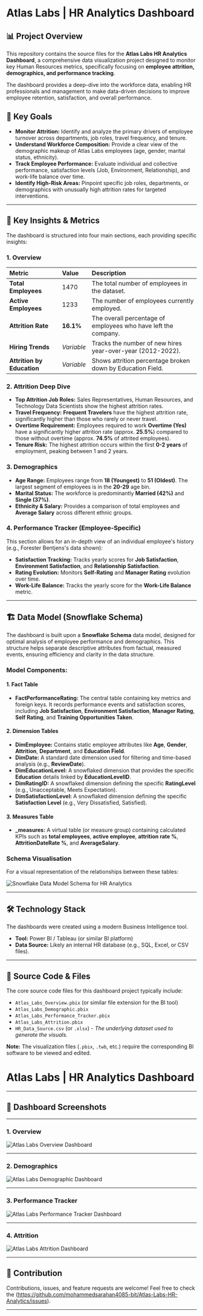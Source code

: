 # Atlas Labs | HR Analytics Dashboard

## 📊 Project Overview
This repository contains the source files for the **Atlas Labs HR Analytics Dashboard**, a comprehensive data visualization project designed to monitor key Human Resources metrics, specifically focusing on **employee attrition, demographics, and performance tracking**.

The dashboard provides a deep-dive into the workforce data, enabling HR professionals and management to make data-driven decisions to improve employee retention, satisfaction, and overall performance.

## 🎯 Key Goals
* **Monitor Attrition:** Identify and analyze the primary drivers of employee turnover across departments, job roles, travel frequency, and tenure.
* **Understand Workforce Composition:** Provide a clear view of the demographic makeup of Atlas Labs employees (age, gender, marital status, ethnicity).
* **Track Employee Performance:** Evaluate individual and collective performance, satisfaction levels (Job, Environment, Relationship), and work-life balance over time.
* **Identify High-Risk Areas:** Pinpoint specific job roles, departments, or demographics with unusually high attrition rates for targeted interventions.

---

## 🔑 Key Insights & Metrics
The dashboard is structured into four main sections, each providing specific insights:

### 1. Overview
| Metric | Value | Description |
| :--- | :--- | :--- |
| **Total Employees** | 1470 | The total number of employees in the dataset. |
| **Active Employees** | 1233 | The number of employees currently employed. |
| **Attrition Rate** | **16.1%** | The overall percentage of employees who have left the company. |
| **Hiring Trends** | *Variable* | Tracks the number of new hires year-over-year (2012-2022). |
| **Attrition by Education** | *Variable* | Shows attrition percentage broken down by Education Field. |

### 2. Attrition Deep Dive
* **Top Attrition Job Roles:** Sales Representatives, Human Resources, and Technology Data Scientists show the highest attrition rates.
* **Travel Frequency:** **Frequent Travelers** have the highest attrition rate, significantly higher than those who rarely or never travel.
* **Overtime Requirement:** Employees required to work **Overtime (Yes)** have a significantly higher attrition rate (approx. **25.5%**) compared to those without overtime (approx. **74.5%** of attrited employees).
* **Tenure Risk:** The highest attrition occurs within the first **0-2 years** of employment, peaking between 1 and 2 years.

### 3. Demographics
* **Age Range:** Employees range from **18 (Youngest)** to **51 (Oldest)**. The largest segment of employees is in the **20-29** age bin.
* **Marital Status:** The workforce is predominantly **Married (42%)** and **Single (37%)**.
* **Ethnicity & Salary:** Provides a comparison of total employees and **Average Salary** across different ethnic groups.

### 4. Performance Tracker (Employee-Specific)
This section allows for an in-depth view of an individual employee's history (e.g., Forester Bentjens's data shown):
* **Satisfaction Tracking:** Tracks yearly scores for **Job Satisfaction**, **Environment Satisfaction**, and **Relationship Satisfaction**.
* **Rating Evolution:** Monitors **Self-Rating** and **Manager Rating** evolution over time.
* **Work-Life Balance:** Tracks the yearly score for the **Work-Life Balance** metric.

---
## 🏗️ Data Model (Snowflake Schema)

The dashboard is built upon a **Snowflake Schema** data model, designed for optimal analysis of employee performance and demographics. This structure helps separate descriptive attributes from factual, measured events, ensuring efficiency and clarity in the data structure.

### Model Components:

#### 1. Fact Table
* **FactPerformanceRating:** The central table containing key metrics and foreign keys. It records performance events and satisfaction scores, including **Job Satisfaction**, **Environment Satisfaction**, **Manager Rating**, **Self Rating**, and **Training Opportunities Taken**.

#### 2. Dimension Tables
* **DimEmployee:** Contains static employee attributes like **Age**, **Gender**, **Attrition**, **Department**, and **Education Field**.
* **DimDate:** A standard date dimension used for filtering and time-based analysis (e.g., **ReviewDate**).
* **DimEducationLevel:** A snowflaked dimension that provides the specific **Education** details linked by **EducationLevelID**.
* **DimRatingID:** A snowflaked dimension defining the specific **RatingLevel** (e.g., Unacceptable, Meets Expectation).
* **DimSatisfactionLevel:** A snowflaked dimension defining the specific **Satisfaction Level** (e.g., Very Dissatisfied, Satisfied).

#### 3. Measures Table
* **_measures:** A virtual table (or measure group) containing calculated KPIs such as **total employees**, **active employee**, **attrition rate %**, **AttritionDateRate %**, and **AverageSalary**.

### Schema Visualisation
For a visual representation of the relationships between these tables:

![Snowflake Data Model Schema for HR Analytics](snowflake_schema.PNG)

---

## 🛠️ Technology Stack
The dashboards were created using a modern Business Intelligence tool.
* **Tool:** Power BI / Tableau (or similar BI platform)
* **Data Source:** Likely an internal HR database (e.g., SQL, Excel, or CSV files).

---

## 📁 Source Code & Files
The core source code files for this dashboard project typically include:
* `Atlas_Labs_Overview.pbix` (or similar file extension for the BI tool)
* `Atlas_Labs_Demographic.pbix`
* `Atlas_Labs_Performance_Tracker.pbix`
* `Atlas_Labs_Attrition.pbix`
* `HR_Data_Source.csv` (or `.xlsx`) - *The underlying dataset used to generate the visuals.*

**Note:** The visualization files (`.pbix`, `.twb`, etc.) require the corresponding BI software to be viewed and edited.
# Atlas Labs | HR Analytics Dashboard

---
## 📸 Dashboard Screenshots

---
### 1. Overview
![Atlas Labs Overview Dashboard](Atlas_Labs_Overview.PNG)

---
### 2. Demographics
![Atlas Labs Demographic Dashboard](Atlas_Labs_Demographic.PNG)

---
### 3. Performance Tracker
![Atlas Labs Performance Tracker Dashboard](Atlas_Labs_Performance_Tracker.PNG)

---
### 4. Attrition
![Atlas Labs Attrition Dashboard](Atlas_Labs_Attrition.PNG)

---

## 🤝 Contribution
Contributions, issues, and feature requests are welcome! Feel free to check the (https://github.com/mohammedsarahan4085-bit/Atlas-Labs-HR-Analytics/issues).

---
